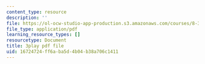 ```yaml
---
content_type: resource
description: ''
file: https://ol-ocw-studio-app-production.s3.amazonaws.com/courses/8-333-statistical-mechanics-i-statistical-mechanics-of-particles-fall-2013/16724724ff6aba5d4b04b38a706c1411_6rn4q9mv4jQ.pdf
file_type: application/pdf
learning_resource_types: []
resourcetype: Document
title: 3play pdf file
uid: 16724724-ff6a-ba5d-4b04-b38a706c1411
---
```

